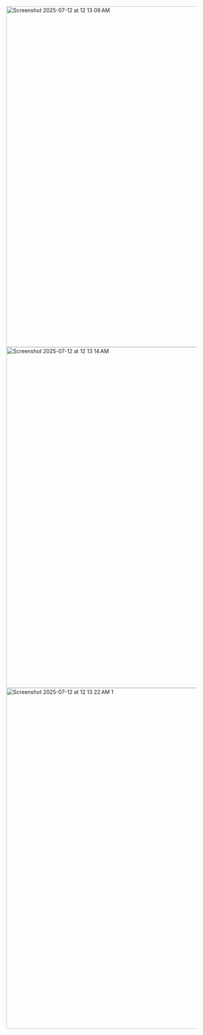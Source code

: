 <img width="1440" height="900" alt="Screenshot 2025-07-12 at 12 13 09 AM" src="https://github.com/user-attachments/assets/ccdf569e-2a4a-438b-a805-10c10d3d4e2a" />
<img width="1440" height="900" alt="Screenshot 2025-07-12 at 12 13 14 AM" src="https://github.com/user-attachments/assets/3c845ef5-194a-4846-a8bb-33d240592100" />
<img width="1440" height="900" alt="Screenshot 2025-07-12 at 12 13 22 AM 1" src="https://github.com/user-attachments/assets/8d767e52-0bca-456a-92fd-de6706e48273" />
